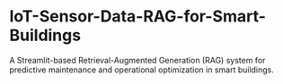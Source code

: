 # IoT-Sensor-Data-RAG-for-Smart-Buildings
A Streamlit-based Retrieval-Augmented Generation (RAG) system for predictive maintenance and operational optimization in smart buildings.

